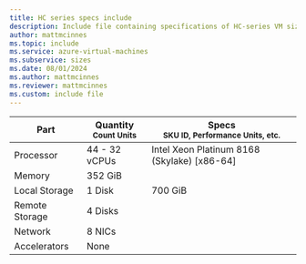 ```yaml
---
title: HC series specs include
description: Include file containing specifications of HC-series VM sizes.
author: mattmcinnes
ms.topic: include
ms.service: azure-virtual-machines
ms.subservice: sizes
ms.date: 08/01/2024
ms.author: mattmcinnes
ms.reviewer: mattmcinnes
ms.custom: include file
---
```

| Part | Quantity <br><sup>Count Units | Specs <br><sup>SKU ID, Performance Units, etc.  |
|---|---|---|
| Processor      | 44 - 32 vCPUs     | Intel Xeon Platinum 8168 (Skylake) [x86-64] |
| Memory         | 352 GiB        |    |
| Local Storage  | 1 Disk         | 700 GiB  |
| Remote Storage | 4 Disks        |  |
| Network        | 8 NICs        |  |
| Accelerators   | None            |     |
